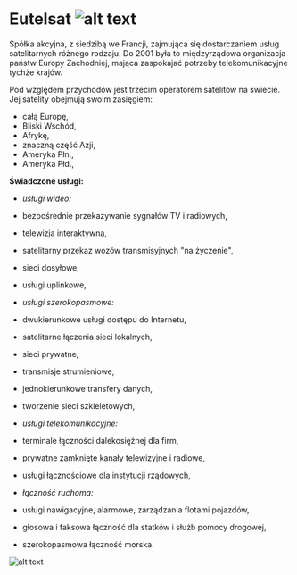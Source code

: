 # Eutelsat  ![alt text](http://www.eutelsat.com/polish/img/logo.gif)

Spółka akcyjna, z siedzibą we Francji, zajmująca się dostarczaniem usług satelitarnych różnego rodzaju. Do 2001 była to międzyrządowa organizacja państw Europy Zachodniej, mająca zaspokajać potrzeby telekomunikacyjne tychże krajów.

Pod względem przychodów jest trzecim operatorem satelitów na świecie. Jej satelity obejmują swoim zasięgiem:

* całą Europę,
* Bliski Wschód,
* Afrykę,
* znaczną część Azji,
* Ameryka Płn.,
* Ameryka Płd.,


**Świadczone usługi:**

- *usługi wideo:*

 - bezpośrednie przekazywanie sygnałów TV i radiowych,
 - telewizja interaktywna,
 - satelitarny przekaz wozów transmisyjnych "na życzenie",
 - sieci dosyłowe,
 - usługi uplinkowe,
 
- *usługi szerokopasmowe:*

 -  dwukierunkowe usługi dostępu do Internetu,
 -  satelitarne łączenia sieci lokalnych,
 -  sieci prywatne,
 -  transmisje strumieniowe,
 -  jednokierunkowe transfery danych,
 -  tworzenie sieci szkieletowych,

- *usługi telekomunikacyjne:*

 -  terminale łączności dalekosiężnej dla firm,
 -  prywatne zamknięte kanały telewizyjne i radiowe,
 -  usługi łącznościowe dla instytucji rządowych,

- *łączność ruchoma:*

 - usługi nawigacyjne, alarmowe, zarządzania flotami pojazdów,
 - głosowa i faksowa łączność dla statków i służb pomocy drogowej,
 - szerokopasmowa łączność morska.

![alt text](http://previous.presstv.ir/photo/20121015/amin20121015164555003.jpg)


